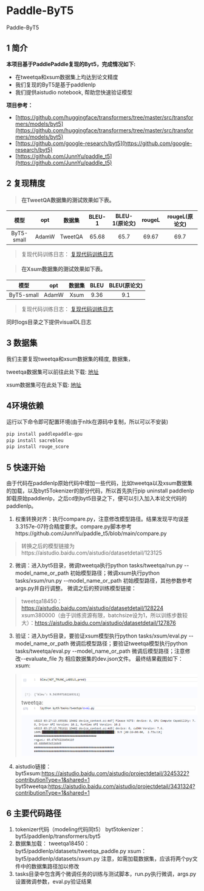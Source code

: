 # Paddle-ByT5
Paddle-ByT5
## 1 简介 

**本项目基于PaddlePaddle复现的Byt5，完成情况如下:**

- 在tweetqa和xsum数据集上均达到论文精度
- 我们复现的ByT5是基于paddlenlp
- 我们提供aistudio notebook, 帮助您快速验证模型

**项目参考：**
- [https://github.com/huggingface/transformers/tree/master/src/transformers/models/byt5](https://github.com/huggingface/transformers/tree/master/src/transformers/models/byt5)
- [https://github.com/google-research/byt5](https://github.com/google-research/byt5)
- [https://github.com/JunnYu/paddle_t5](https://github.com/JunnYu/paddle_t5)

## 2 复现精度
>#### 在TweetQA数据集的测试效果如下表。

|模型 |opt|数据集|BLEU-1|BLEU-1(原论文)|rougeL|rougeL(原论文)
| :---: | :---: | :---: | :---: | :---: | :---: | :---: |
|ByT5-small|AdamW|TweetQA|65.68|65.7|69.67|69.7|

>复现代码训练日志：
[复现代码训练日志](https://github.com/yoreG123/Paddle-ByT5/blob/main/logs/tweetqa.log)

>
>#### 在Xsum数据集的测试效果如下表。

|模型 |opt|数据集|BLEU|BLEU(原论文)
| :---: | :---: | :---: | :---: | :---: 
|ByT5-small|AdamW|Xsum|9.36|9.1

>复现代码训练日志：
[复现代码训练日志](https://github.com/yoreG123/Paddle-ByT5/blob/main/logs/xsum.log)

同时logs目录之下提供visualDL日志

## 3 数据集
我们主要复现tweetqa和xsum数据集的精度, 数据集，

tweetqa数据集可以前往此处下载:
[地址](https://tweetqa.github.io/)

xsum数据集可在此处下载: 
[地址](https://aistudio.baidu.com/aistudio/datasetdetail/122619)


## 4环境依赖
运行以下命令即可配置环境(由于nltk在源码中复制，所以可以不安装)
```bash
pip install paddlepaddle-gpu
pip install sacrebleu
pip install rouge_score
```

## 5 快速开始
由于代码在paddlenlp原始代码中增加一些代码，比如tweetqa以及xsum数据集的加载，以及byt5Tokenizer的部分代码，所以首先执行pip uninstall paddlenlp卸载原始paddlenlp，之后cd到byt5目录之下，便可以引入加入本论文代码的paddlenlp。
1. 权重转换对齐：执行compare.py，注意修改模型路径。结果发现平均误差3.3157e-07符合精度要求。compare.py脚本参考https://github.com/JunnYu/paddle_t5/blob/main/compare.py
>转换之后的模型链接为https://aistudio.baidu.com/aistudio/datasetdetail/123125
2. 微调：进入byt5目录，微调tweetqa执行python tasks/tweetqa/run.py --model_name_or_path 初始模型路径；微调xsum执行python tasks/xsum/run.py --model_name_or_path 初始模型路径，其他参数参考args.py并自行调整。
微调之后的预训练模型链接：
>tweetqa18450：https://aistudio.baidu.com/aistudio/datasetdetail/128224
>xsum380000（由于训练资源有限，batchsize设为1，所以训练步数较大）：https://aistudio.baidu.com/aistudio/datasetdetail/127876
3. 验证：进入byt5目录，要验证xsum模型执行python tasks/xsum/eval.py --model_name_or_path 微调后模型路径；要验证tweetqa模型执行python tasks/tweetqa/eval.py --model_name_or_path 微调后模型路径；注意修改--evaluate_file 为 相应数据集的dev.json文件。
最终结果截图如下：
xsum:
>![avatar](byt5/result/xsum.PNG)
tweetqa:
>![avatar](byt5/result/tweetqa.PNG)
4. aistudio链接：
byt5xsum:https://aistudio.baidu.com/aistudio/projectdetail/3245322?contributionType=1&shared=1
byt5tweetqa:https://aistudio.baidu.com/aistudio/projectdetail/3431324?contributionType=1&shared=1

## 6 主要代码路径
1. tokenizer代码（modeling代码同t5）
byt5tokenizer：byt5/paddlenlp/transformers/byt5
2. 数据集加载：
tweetqa18450：byt5/paddlenlp/datasets/tweetqa_paddle.py
xsum：byt5/paddlenlp/datasets/xsum.py
注意，如需加载数据集，应该将两个py文件中的数据集路径加以修改
3. tasks目录中包含两个微调任务的训练与测试脚本，run.py执行微调，args.py设置微调参数，eval.py验证结果
